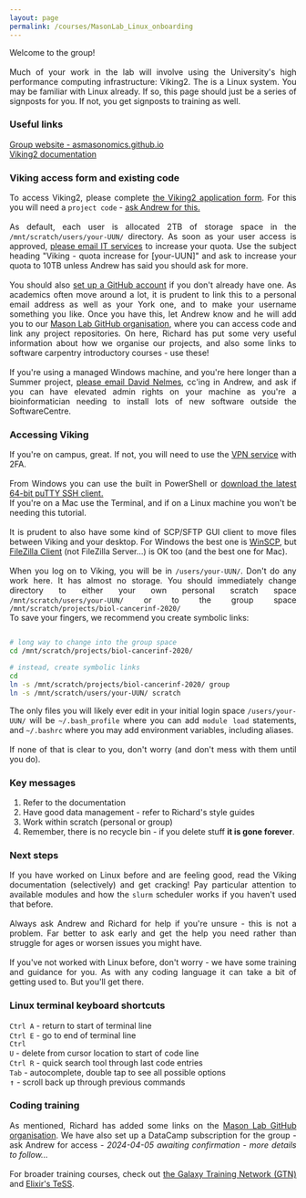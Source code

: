 ```yaml
---
layout: page
permalink: /courses/MasonLab_Linux_onboarding
---
```


<p align="justify">
Welcome to the group!<br/><br/>
Much of your work in the lab will involve using the University's high performance computing infrastructure: Viking2. The is a Linux system. You may be familiar with Linux already. If so, this page should just be a series of signposts for you. If not, you get signposts to training as well.
</p>

### Useful links
<a href="https://asmasonomics.github.io/">Group website - asmasonomics.github.io</a><br/>
<a href="https://vikingdocs.york.ac.uk/index.html">Viking2 documentation</a><br/>

### Viking access form and existing code
<p align="justify">
To access Viking2, please complete <a href="https://docs.google.com/forms/d/e/1FAIpQLSfXkL10ypU6EQCBB2jS5oDwTpRMo77ppl7dvdbLnXm5zrKR7Q/viewform">the Viking2 application form</a>. For this you will need a <code>project code</code> - <a class="u-email" href="mailto:andrew.mason@york.ac.uk">ask Andrew for this.</a><br/><br/>
As default, each user is allocated 2TB of storage space in the <code>/mnt/scratch/users/your-UUN/</code> directory. As soon as your user access is approved, <a class="u-email" href="mailto:itservices@york.ac.uk">please email IT services</a> to increase your quota. Use the subject heading "Viking - quota increase for [your-UUN]" and ask to increase your quota to 10TB unless Andrew has said you should ask for more.<br/><br/>
You should also <a href="https://github.com/">set up a GitHub account</a> if you don't already have one. As academics often move around a lot, it is prudent to link this to a personal email address as well as your York one, and to make your username something you like. Once you have this, let Andrew know and he will add you to our <a href="https://github.com/Mason-Lab-Code">Mason Lab GitHub organisation</a>, where you can access code and link any project repositories. On here, Richard has put some very useful information about how we organise our projects, and also some links to software carpentry introductory courses - use these!<br/><br/>
If you're using a managed Windows machine, and you're here longer than a Summer project, <a class="u-email" href="mailto:david.nelmes@york.ac.uk">please email David Nelmes</a>, cc'ing in Andrew, and ask if you can have elevated admin rights on your machine as you're a bioinformatician needing to install lots of new software outside the SoftwareCentre.
<br/>
</p>

### Accessing Viking
<p align="justify">
If you're on campus, great. If not, you will need to use the <a href="https://www.york.ac.uk/it-services/tools/vpn/">VPN service</a> with 2FA.<br/><br/>
From Windows you can use the built in PowerShell or  <a href="https://www.chiark.greenend.org.uk/~sgtatham/putty/latest.html">download the latest 64-bit puTTY SSH client.</a><br/>
If you're on a Mac use the Terminal, and if on a Linux machine you won't be needing this tutorial.<br/><br/>
It is prudent to also have some kind of SCP/SFTP GUI client to move files between Viking and your desktop. For Windows the best one is <a href="https://winscp.net/eng/download.php">WinSCP</a>, but <a href="https://filezilla-project.org/download.php?type=client">FileZilla Client</a> (not FileZilla Server...) is OK too (and the best one for Mac). <br/><br/>
When you log on to Viking, you will be in <code>/users/your-UUN/</code>. Don't do any work here. It has almost no storage. You should immediately change directory to either your own personal scratch space <code>/mnt/scratch/users/your-UUN/</code> or to the group space <code>/mnt/scratch/projects/biol-cancerinf-2020/</code><br/>
To save your fingers, we recommend you create symbolic links:
<br/>
</p>

```sh 

# long way to change into the group space
cd /mnt/scratch/projects/biol-cancerinf-2020/

# instead, create symbolic links
cd 
ln -s /mnt/scratch/projects/biol-cancerinf-2020/ group
ln -s /mnt/scratch/users/your-UUN/ scratch

```

<p align="justify">
The only files you will likely ever edit in your initial login space <code>/users/your-UUN/</code> will be <code>~/.bash_profile</code> where you can add <code>module load</code> statements, and <code>~/.bashrc</code> where you may add environment variables, including aliases. <br/><br/>
If none of that is clear to you, don't worry (and don't mess with them until you do).
<br/>
</p>

### Key messages
1. Refer to the documentation
2. Have good data management - refer to Richard's style guides
3. Work within scratch (personal or group)
4. Remember, there is no recycle bin - if you delete stuff <b>it is gone forever</b>.

### Next steps
<p align="justify">
If you have worked on Linux before and are feeling good, read the Viking documentation (selectively) and get cracking! Pay particular attention to available modules and how the <code>slurm</code> scheduler works if you haven't used that before.<br/><br/>
Always ask Andrew and Richard for help if you're unsure - this is not a problem. Far better to ask early and get the help you need rather than struggle for ages or worsen issues you might have.<br/><br/>
If you've not worked with Linux before, don't worry - we have some training and guidance for you. As with any coding language it can take a bit of getting used to. But you'll get there.
<br/>
</p>

### Linux terminal keyboard shortcuts
<code>Ctrl A</code> - return to start of terminal line<br/>
<code>Ctrl E</code> - go to end of terminal line<br/>
<code>Ctrl U</code> - delete from cursor location to start of code line<br/>
<code>Ctrl R</code> - quick search tool through last code entries<br/>
<code>Tab</code> - autocomplete, double tap to see all possible options<br/>
<kbd>&uarr;</kbd> - scroll back up through previous commands<br/>

### Coding training
<p align="justify">
As mentioned, Richard has added some links on the <a href="https://github.com/Mason-Lab-Code">Mason Lab GitHub organisation</a>. We have also set up a DataCamp subscription for the group - ask Andrew for access - <i>2024-04-05 awaiting confirmation - more details to follow...</i><br/><br/>
For broader training courses, check out <a href="https://training.galaxyproject.org/">the Galaxy Training Network (GTN)</a> and <a href="https://tess.elixir-europe.org/">Elixir's TeSS</a>.<br/>
</p>